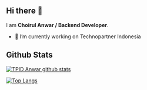 ## Hi there 👋

I am **Choirul Anwar / Backend Developer**.

- 🔭 I’m currently working on Technopartner Indonesia

## Github Stats

[![TPID Anwar github stats](https://github-readme-stats.vercel.app/api?username=tpid-anwar&show_icons=true&theme=dark)](https://github.com/tpid-anwar)

[![Top Langs](https://github-readme-stats.vercel.app/api/top-langs/?username=tpid-anwar&&theme=dark&layout=compact)](https://github.com/tpid-anwar)
